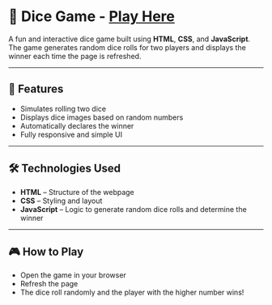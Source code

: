 # 🎲 Dice Game - [Play Here](https://muthukumar-1612.github.io/Dice-Game/)

A fun and interactive dice game built using **HTML**, **CSS**, and **JavaScript**. The game generates random dice rolls for two players and displays the winner each time the page is refreshed.

---

## 📌 Features

- Simulates rolling two dice
- Displays dice images based on random numbers
- Automatically declares the winner
- Fully responsive and simple UI

---

## 🛠️ Technologies Used

- **HTML** – Structure of the webpage
- **CSS** – Styling and layout
- **JavaScript** – Logic to generate random dice rolls and determine the winner

---

## 🎮 How to Play

- Open the game in your browser
- Refresh the page
- The dice roll randomly and the player with the higher number wins!
